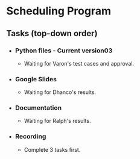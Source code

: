 # Scheduling Program

## Tasks (top-down order)
- ### Python files - Current version03
  - Waiting for Varon's test cases and approval.

- ### Google Slides
  - Waiting for Dhanco's results.

- ### Documentation
  - Waiting for Ralph's results.

- ### Recording
  - Complete 3 tasks first.